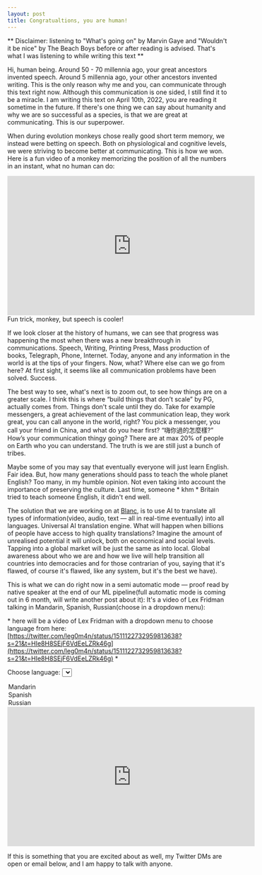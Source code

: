 ```yaml
---
layout: post
title: Congratualtions, you are human! 
---
```

** Disclaimer: listening to "What's going on" by Marvin Gaye and "Wouldn't it be nice" by The Beach Boys before or after reading is advised. That's what I was listening to while writing this text **

Hi, human being. Around 50 - 70 millennia ago, your great ancestors invented speech. Around 5 millennia ago, your other ancestors invented writing. This is the only reason why me and you, can communicate through this text right now. Although this communication is one sided, I still find it to be a miracle. I am writing this text on April 10th, 2022, you are reading it sometime in the future. If there's one thing we can say about humanity and why we are so successful as a species, is that we are great at communicating. This is our superpower.

When during evolution monkeys chose really good short term memory, we instead were betting on speech. Both on physiological and cognitive levels, we were striving to become better at communicating. This is how we won. Here is a fun video of a monkey memorizing the position of all the numbers in an instant, what no human can do:

<iframe width="560" height="315" src="https://www.youtube.com/embed/ravykEih1rE" title="YouTube video player" frameborder="0" allow="accelerometer; autoplay; clipboard-write; encrypted-media; gyroscope; picture-in-picture" allowfullscreen></iframe>
Fun trick, monkey, but speech is cooler!

If we look closer at the history of humans, we can see that progress was happening the most when there was a new breakthrough in communications. Speech, Writing, Printing Press, Mass production of books, Telegraph, Phone, Internet. Today, anyone and any information in the world is at the tips of your fingers. Now, what? Where else can we go from here? At first sight, it seems like all communication problems have been solved. Success.

The best way to see, what's next is to zoom out, to see how things are on a greater scale. I think this is where “build things that don’t scale” by PG, actually comes from. Things don't scale until they do. Take for example messengers, a great achievement of the last communication leap, they work great, you can call anyone in the world, right? You pick a messenger, you call your friend in China, and what do you hear first? “嗨你過的怎麼樣?” How’s your communication thingy going? There are at max 20% of people on Earth who you can understand. The truth is we are still just a bunch of tribes.

Maybe some of you may say that eventually everyone will just learn English. Fair idea. But, how many generations should pass to teach the whole planet English? Too many, in my humble opinion. Not even taking into account the importance of preserving the culture. Last time, someone \* khm \* Britain tried to teach someone English, it didn't end well. 

The solution that we are working on at [Blanc](https://useblanc.com), is to use AI to translate all types of information(video, audio, text — all in real-time eventually) into all languages. Universal AI translation engine. What will happen when billions of people have access to high quality translations? Imagine the amount of unrealised potential it will unlock, both on economical and social levels. Tapping into a global market will be just the same as into local. Global awareness about who we are and how we live will help transition all countries into democracies and for those contrarian of you, saying that it's flawed, of course it's flawed, like any system, but it's the best we have).

This is what we can do right now in a semi automatic mode — proof read by native speaker at the end of our ML pipeline(full automatic mode is coming out in 6 month, will write another post about it):
It's a video of Lex Fridman talking in Mandarin, Spanish, Russian(choose in a dropdown menu):

\* here will be a video of Lex Fridman with a dropdown menu to choose language from here: [https://twitter.com/leg0m4n/status/1511122732959813638?s=21&t=HIe8H8SEjF6VdEeLZRk46g](https://twitter.com/leg0m4n/status/1511122732959813638?s=21&t=HIe8H8SEjF6VdEeLZRk46g) \*

<script>
		function setIframeSource() {
				// behavior of myIframe
				var theSelect = document.getElementById('location');
				var theIframe = document.getElementById('youtube');
				var theUrl;
				theUrl = theSelect.options[theSelect.selectedIndex].value;
				theIframe.src = theUrl;
		}
</script>
<label for="language">Choose language:</label>
<select id="location" onchange="setIframeSource()">
<option value="https://youtu.be/PnzIaKz5VdA">Mandarin</option>
  <option value="https://youtu.be/5N283BZhN-s">Spanish</option>
  <option value="https://youtu.be/UltGR-tFZv0">Russian</option>
</select>
<iframe id="youtube" width="560" height="315" src="https://youtu.be/PnzIaKz5VdA" frameborder="0" allow="accelerometer; autoplay; clipboard-write; encrypted-media; gyroscope; picture-in-picture" allowfullscreen></iframe>

If this is something that you are excited about as well, my Twitter DMs are open or email below, and I am happy to talk with anyone.






